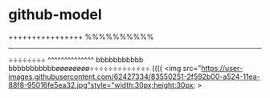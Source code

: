 # github-model
++++++++++++++++
%%%%%%%%%%
__________
÷÷÷÷÷÷÷÷
^^^^^^^^^^^^^^
bbbbbbbbbbb
bbbbbbbbbbbøøøøøøøø÷÷÷÷÷÷÷÷÷÷÷÷÷
((((
<img src="https://user-images.githubusercontent.com/62427334/83550251-2f592b00-a524-11ea-88f8-95016fe5ea32.jpg"style="width:30px;height:30px;  >


